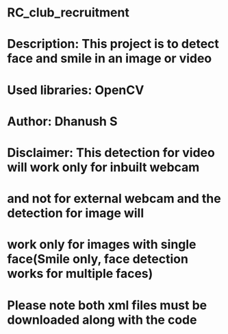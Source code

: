 # RC_club_recruitment
# Description: This project is to detect face and smile in an image or video
# Used libraries: OpenCV
# Author: Dhanush S
# Disclaimer: This detection for video will work only for inbuilt webcam
#              and not for external webcam and the detection for image will
#              work only for images with single face(Smile only, face detection works for multiple faces)
# Please note both xml files must be downloaded along with the code
